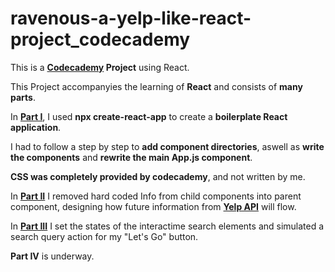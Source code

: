 # ravenous-a-yelp-like-react-project_codecademy
This is a **[Codecademy](https://www.codecademy.com/learn) Project** using React.



This Project accompanyies the learning of **React** and consists of **many parts**.

In **[Part I](https://www.codecademy.com/paths/web-development/tracks/front-end-applications-with-react/modules/react-development-setup-and-ravenous-part-1/projects/create-prj-components)**, I used **npx create-react-app** to create a **boilerplate React application**.

I had to follow a step by step to **add component directories**, aswell as **write the components** and **rewrite the main App.js component**.

**CSS was completely provided by codecademy**, and not written by me.

In **[Part II](https://www.codecademy.com/paths/web-development/tracks/front-end-applications-with-react/modules/ravenous-part-two/projects/passing-information)** I removed hard coded Info from child components into parent component, designing how future information from **[Yelp API](https://www.yelp.com/developers/documentation/v3)** will flow.

In **[Part III](https://www.codecademy.com/paths/web-development/tracks/front-end-applications-with-react/modules/ravenous-part-three/projects/setting-searchbar-state)** I set the states of the interactime search elements and simulated a search query action for my "Let's Go" button.

**Part IV** is underway.
